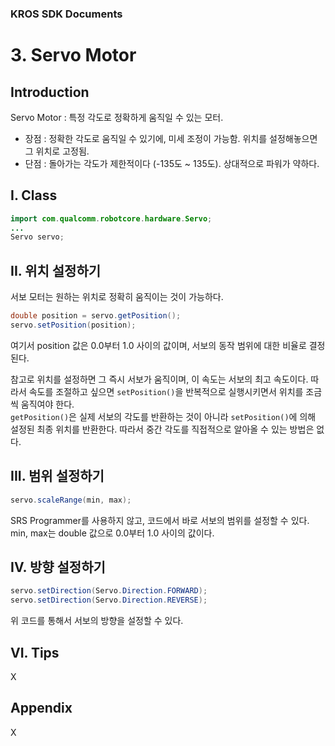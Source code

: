 ### KROS SDK Documents
# 3. Servo Motor

## Introduction

Servo Motor : 특정 각도로 정확하게 움직일 수 있는 모터.

* 장점 : 정확한 각도로 움직일 수 있기에, 미세 조정이 가능함. 위치를 설정해놓으면 그 위치로 고정됨.
* 단점 : 돌아가는 각도가 제한적이다 (-135도 ~ 135도). 상대적으로 파워가 약하다.

## I. Class
```java
import com.qualcomm.robotcore.hardware.Servo;
...
Servo servo;
```

## II. 위치 설정하기
서보 모터는 원하는 위치로 정확히 움직이는 것이 가능하다.
```java
double position = servo.getPosition();
servo.setPosition(position);
```
여기서 position 값은 0.0부터 1.0 사이의 값이며, 서보의 동작 범위에 대한 비율로 결정된다.                  
                  
참고로 위치를 설정하면 그 즉시 서보가 움직이며, 이 속도는 서보의 최고 속도이다. 따라서 속도를 조절하고 싶으면 `setPosition()`을 반복적으로 실행시키면서 위치를 조금씩 움직여야 한다.                  
`getPosition()`은 실제 서보의 각도를 반환하는 것이 아니라 `setPosition()`에 의해 설정된 최종 위치를 반환한다. 따라서 중간 각도를 직접적으로 알아올 수 있는 방법은 없다.                  

## III. 범위 설정하기
```java
servo.scaleRange(min, max);
```
SRS Programmer를 사용하지 않고, 코드에서 바로 서보의 범위를 설정할 수 있다.
min, max는 double 값으로 0.0부터 1.0 사이의 값이다.

## IV. 방향 설정하기
```java
servo.setDirection(Servo.Direction.FORWARD);
servo.setDirection(Servo.Direction.REVERSE);
```
위 코드를 통해서 서보의 방향을 설정할 수 있다.

## VI. Tips
X

## Appendix
X
